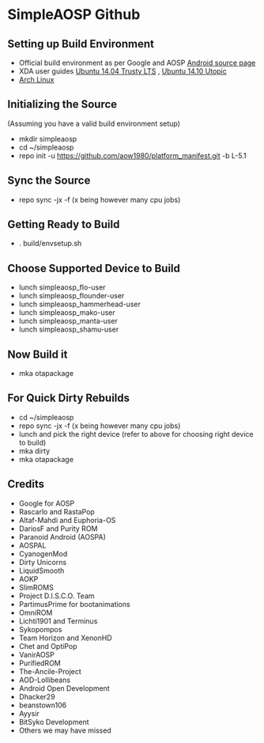 SimpleAOSP Github
===================

Setting up Build Environment
---------------------------
- Official build environment as per Google and AOSP [Android source page](http://source.android.com/source/index.html)
- XDA user guides [Ubuntu 14.04 Trusty LTS](http://forum.xda-developers.com/showthread.php?t=2639611) , [Ubuntu 14.10 Utopic](http://forum.xda-developers.com/chef-central/android/howto-setup-ubuntu-14-10-utopic-unicorn-t2862442)
- [Arch Linux](https://wiki.archlinux.org/index.php/android#Building_Android)

Initializing the Source
-----------------------
(Assuming you have a valid build environment setup)
- mkdir simpleaosp
- cd ~/simpleaosp
- repo init -u https://github.com/aow1980/platform_manifest.git -b L-5.1

Sync the Source
---------------
- repo sync -jx -f (x being however many cpu jobs)

Getting Ready to Build
----------------------
- . build/envsetup.sh

Choose Supported Device to Build
--------------------------------
- lunch simpleaosp_flo-user 
- lunch simpleaosp_flounder-user
- lunch simpleaosp_hammerhead-user
- lunch simpleaosp_mako-user
- lunch simpleaosp_manta-user
- lunch simpleaosp_shamu-user

Now Build it
------------
- mka otapackage

For Quick Dirty Rebuilds
------------------------
- cd ~/simpleaosp
- repo sync -jx -f (x being however many cpu jobs)
- lunch and pick the right device (refer to above for choosing right device to build)
- mka dirty
- mka otapackage

Credits
-------
- Google for AOSP
- Rascarlo and RastaPop
- Altaf-Mahdi and Euphoria-OS
- DariosF and Purity ROM
- Paranoid Android (AOSPA)
- AOSPAL
- CyanogenMod
- Dirty Unicorns
- LiquidSmooth
- AOKP
- SlimROMS
- Project D.I.S.C.O. Team
- PartimusPrime for bootanimations
- OmniROM
- Lichti1901 and Terminus
- Sykopompos
- Team Horizon and XenonHD
- Chet and OptiPop
- VanirAOSP
- PurifiedROM
- The-Ancile-Project
- AOD-Lollibeans
- Android Open Development
- Dhacker29
- beanstown106
- Ayysir
- BitSyko Development
- Others we may have missed
